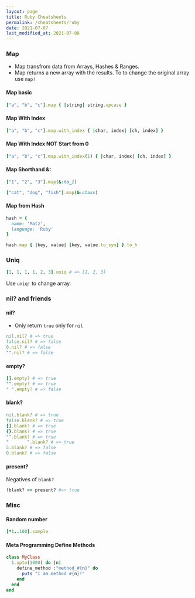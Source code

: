 ```yaml
---
layout: page
title: Ruby Cheatsheets
permalink: /cheatsheets/ruby
date: 2021-07-07
last_modified_at: 2021-07-08
---
```


### Map

- Map transfrom data from Arrays, Hashes & Ranges.
- Map returns a new array with the results. To to change the original array use `map!`

#### Map basic

```rb
["a", "b", "c"].map { |string| string.upcase }
```

#### Map With Index

```rb
["a", "b", "c"].map.with_index { |char, index| [ch, index] }
```

#### Map With Index NOT Start from 0

```rb
["a", "b", "c"].map.with_index(1) { |char, index| [ch, index] }
```

#### Map Shorthand &:

```rb
["1", "2", "3"].map(&:to_i)

["cat", "dog", "fish"].map(&:class)
```

#### Map from Hash

```rb
hash = {
  name: 'Matz',
  language: 'Ruby'
}

hash.map { |key, value| [key, value.to_sym] }.to_h
```

### Uniq

```rb
[1, 1, 1, 1, 2, 3].uniq # => [1, 2, 3]
```

Use `uniq!` to change array.

### nil? and friends

#### nil?

- Only return `true` only for `nil`

```ruby
nil.nil? # => true
false.nil? # => false
0.nil? # => false
"".nil? # => false
```

#### empty?

```rb
[].empty? # => true
"".empty? # => true
" ".empty? # => false
```

#### blank?

```rb
nil.blank? # => true
false.blank? # => true
[].blank? # => true
{}.blank? # => true
"".blank? # => true
"       ".blank? # => true
5.blank? # => false
0.blank? # => false
```

#### present?

Negatives of `blank?`

```rb
!blank? == present? #=> true
```

### Misc

#### Random number

```rb
[*1..100].sample
```

#### Meta Programming Define Methods

```rb
class MyClass
  1.upto(1000) do |n|
    define_method :"method_#{n}" do
      puts "I am method #{n}!"
    end
  end
end
```
